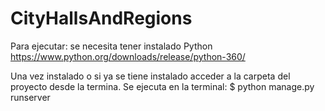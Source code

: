 # CityHallsAndRegions


Para ejecutar: 
se necesita tener instalado Python 
https://www.python.org/downloads/release/python-360/

Una vez instalado o si ya se tiene instalado acceder a la carpeta del proyecto desde la termina.
 Se ejecuta en la terminal: 
$ python manage.py runserver 
